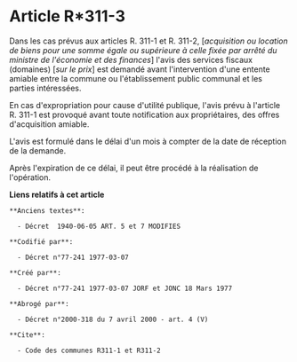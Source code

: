 # Article R*311-3

Dans les cas prévus aux articles R. 311-1 et R. 311-2, [*acquisition ou location de biens pour une somme égale ou supérieure
à celle fixée par arrêté du ministre de l'économie et des finances*] l'avis des services fiscaux (domaines) [*sur le prix*]
est demandé avant l'intervention d'une entente amiable entre la commune ou l'établissement public communal et les parties
intéressées.

En cas d'expropriation pour cause d'utilité publique, l'avis prévu à l'article R. 311-1 est provoqué avant toute notification
aux propriétaires, des offres d'acquisition amiable.

L'avis est formulé dans le délai d'un mois à compter de la date de réception de la demande.

Après l'expiration de ce délai, il peut être procédé à la réalisation de l'opération.

**Liens relatifs à cet article**

	**Anciens textes**:

	  - Décret  1940-06-05 ART. 5 et 7 MODIFIES

	**Codifié par**:

	  - Décret n°77-241 1977-03-07

	**Créé par**:

	  - Décret n°77-241 1977-03-07 JORF et JONC 18 Mars 1977

	**Abrogé par**:

	  - Décret n°2000-318 du 7 avril 2000 - art. 4 (V)

	**Cite**:

	  - Code des communes R311-1 et R311-2
